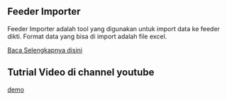 
Feeder Importer
----------


Feeder Importer adalah tool yang digunakan untuk import data ke feeder dikti. Format data yang bisa di import adalah file excel. 

[Baca Selengkapnya disini](http://wildantea.com/feeder-importer-web-service-untuk-import-data-feeder/)

Tutrial Video di channel youtube
----

[demo](https://www.youtube.com/user/unyilpapang)

